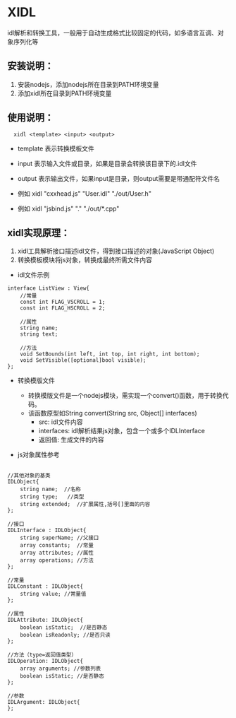 XIDL
===========
idl解析和转换工具，一般用于自动生成格式比较固定的代码，如多语言互调、对象序列化等


安装说明：
-----------
1. 安装nodejs，添加nodejs所在目录到PATH环境变量
1. 添加xidl所在目录到PATH环境变量

  
使用说明：
-----------
```
  xidl <template> <input> <output>
```
  - template 表示转换模板文件
  - input 表示输入文件或目录，如果是目录会转换该目录下的.idl文件
  - output 表示输出文件，如果input是目录，则output需要是带通配符文件名
    
  - 例如 xidl "cxxhead.js" "User.idl" "./out/User.h"
  - 例如 xidl "jsbind.js" "." "./out/*.cpp"
    

xidl实现原理：
-----------
1. xidl工具解析接口描述idl文件，得到接口描述的对象(JavaScript Object)   
2. 转换模板模块将js对象，转换成最终所需文件内容


- idl文件示例
```
interface ListView : View{
    //常量
    const int FLAG_VSCROLL = 1;
    const int FLAG_HSCROLL = 2;
    
    //属性
    string name;
    string text;
    
    //方法
    void SetBounds(int left, int top, int right, int bottom);    
    void SetVisible([optional]bool visible);
};
```


- 转换模版文件
  - 转换模版文件是一个nodejs模块，需实现一个convert()函数，用于转换代码。
  - 该函数原型如String convert(String src, Object[] interfaces)
    - src: idl文件内容
    - interfaces: idl解析结果js对象，包含一个或多个IDLInterface
    - 返回值: 生成文件的内容

    
- js对象属性参考
```

//其他对象的基类
IDLObject{
    string name;  //名称
    string type;   //类型 
    string extended;  //扩展属性,括号[]里面的内容    
};

//接口 
IDLInterface : IDLObject{
    string superName; //父接口
    array constants;  //常量
    array attributes; //属性
    array operations; //方法
};

//常量
IDLConstant : IDLObject{
    string value; //常量值
};

//属性
IDLAttribute: IDLObject{
    boolean isStatic;  //是否静态
    boolean isReadonly; //是否只读 
};

//方法（type=返回值类型）
IDLOperation: IDLObject{
    array arguments; //参数列表
    boolean isStatic; //是否静态   
};

//参数 
IDLArgument: IDLObject{ 
};

```


